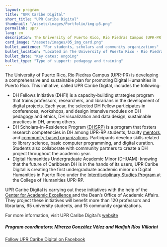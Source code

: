 ```yaml
---
layout: program
title: "UPR Caribe Digital"
short_title: "UPR Caribe Digital"
thumbnail: "/assets/images/Portfolio/img-p5.png"
permalink: upr/
lang: en
description: The University of Puerto Rico, Rio Piedras Campus (UPR-PR) offers a comprehensive and sustainable set of initiatives to promote Digital Humanities in Puerto Rico.
card_image: "/assets/images/05_img_card.png"
bullet_audience: "For students, scholars and community organizations"
bullet_location: "Located in The University of Puerto Rico - Rio Piedras"
bullet_date: "Key dates: ongoing"
bullet_type: "Type of support: pedagogy and training"
---
```


<div class="portfolio-details">

<p>The University of Puerto Rico, Rio Piedras Campus (UPR-PR) is developing a comprehensive and sustainable plan for promoting Digital Humanities in Puerto Rico. This initiative, called UPR Caribe Digital, includes the following:</p>
<ul>
  <li>DH Fellows Initiative (DHFI) is a capacity-building strategies program that trains professors, researchers, and librarians in the development of digital projects. Each year, the selected DH Fellow participates in conferences, workshops, and design intensive modules on DH pedagogy and ethics, DH visualization and data design, sustainable practices in DH, among others.</li>
  <li>DH Scholars-in-Residence Program  <a href="https://www.uprcaribedigital.org/dh-scholars" target="_blank">(DHSRP)</a> is a program that fosters research competencies in DH among UPR-RP students, faculty  <a href="https://www.uprcaribedigital.org/mentores" target="_blank">mentors</a>, and <a href="https://www.uprcaribedigital.org/comunitario" target="_blank">community-based organizations</a>. Participants develop skills related to library science, basic computer programming, and digital curation. Students also collaborate with community partners to create a DH project throughout the academic year.</li>
  <li>Digital Humanities Undergraduate Academic Minor (DHUAM): knowing that the future of Caribbean DH is in the hands of its users, UPR Caribe Digital is creating the first undergraduate academic minor on Digital Humanities in Puerto Rico under the <a href="http://humanidades.uprrp.edu/prei/" target="_blank">Interdisciplinary Studies Program </a> at the College of Humanities UPR-RP.</li>
</ul>
<p>UPR Caribe Digital is carrying out these initiatives with the help of the <a href="https://cea.uprrp.edu/" target="_blank">Center for Academic Excellence </a> and the Dean’s Office of Academic Affairs. They project these initiatives will benefit more than 120 professors and librarians, 65 university students, and 15 community organizations.</p>
<p>For more information, visit UPR Caribe Digital’s <a href="https://www.uprcaribedigital.org/" target="_blank">website</a></p>
<div><h5>Program coordinators:  Mirerza González Vélez and Nadjah Ríos Villarini</h5></div>

 <!-- <div class="project-demo-btn">
        <a class="btn project-btn" href="{{site.baseurl}}/grantees-upr/">Previous grantees</a>
    </div> -->

<div class="project-demo-btn">
    <a class="btn project-btn" href="https://www.facebook.com/UPRCaribeDigital/">Follow UPR Caribe Digital on Facebook</a>
</div>
</div>
